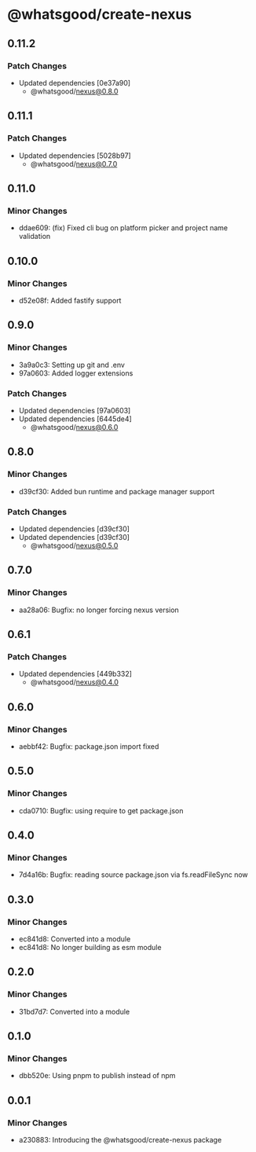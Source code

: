 # @whatsgood/create-nexus

## 0.11.2

### Patch Changes

- Updated dependencies [0e37a90]
  - @whatsgood/nexus@0.8.0

## 0.11.1

### Patch Changes

- Updated dependencies [5028b97]
  - @whatsgood/nexus@0.7.0

## 0.11.0

### Minor Changes

- ddae609: (fix) Fixed cli bug on platform picker and project name validation

## 0.10.0

### Minor Changes

- d52e08f: Added fastify support

## 0.9.0

### Minor Changes

- 3a9a0c3: Setting up git and .env
- 97a0603: Added logger extensions

### Patch Changes

- Updated dependencies [97a0603]
- Updated dependencies [6445de4]
  - @whatsgood/nexus@0.6.0

## 0.8.0

### Minor Changes

- d39cf30: Added bun runtime and package manager support

### Patch Changes

- Updated dependencies [d39cf30]
- Updated dependencies [d39cf30]
  - @whatsgood/nexus@0.5.0

## 0.7.0

### Minor Changes

- aa28a06: Bugfix: no longer forcing nexus version

## 0.6.1

### Patch Changes

- Updated dependencies [449b332]
  - @whatsgood/nexus@0.4.0

## 0.6.0

### Minor Changes

- aebbf42: Bugfix: package.json import fixed

## 0.5.0

### Minor Changes

- cda0710: Bugfix: using require to get package.json

## 0.4.0

### Minor Changes

- 7d4a16b: Bugfix: reading source package.json via fs.readFileSync now

## 0.3.0

### Minor Changes

- ec841d8: Converted into a module
- ec841d8: No longer building as esm module

## 0.2.0

### Minor Changes

- 31bd7d7: Converted into a module

## 0.1.0

### Minor Changes

- dbb520e: Using pnpm to publish instead of npm

## 0.0.1

### Minor Changes

- a230883: Introducing the @whatsgood/create-nexus package
